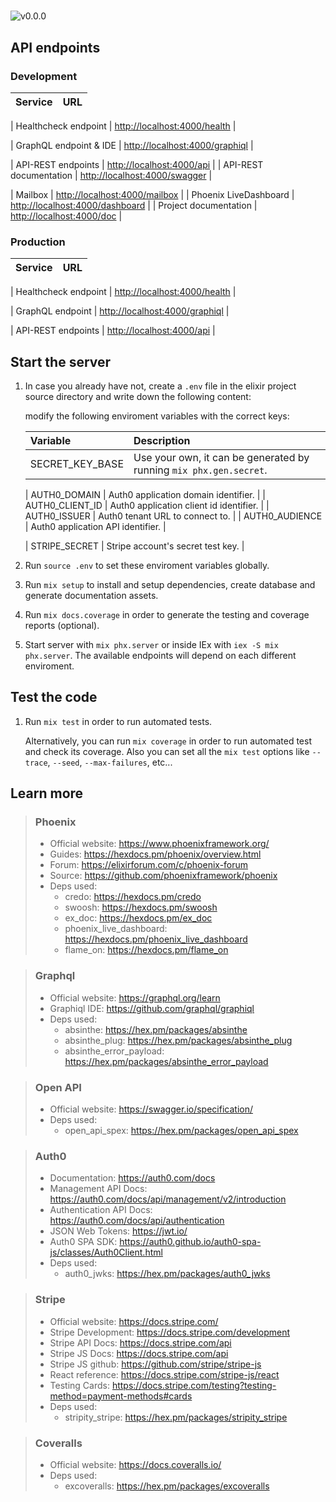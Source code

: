 <!-- markdownlint-disable MD028 -->
<!-- markdownlint-disable MD034 -->
<!-- workbench-project open -->
#
<!-- workbench-project close -->

![v0.0.0](https://img.shields.io/badge/version-0.0.0-white.svg?style=flat-squarex&color=lightgray)

## API endpoints

<!-- tabs-open -->

### Development

| Service | URL |
| --:     | :-- |
<!-- workbench-healthcheck open -->
| Healthcheck endpoint   | [http://localhost:4000/health](../health)       |
<!-- workbench-healthcheck close -->
<!-- workbench-graphql open -->
| GraphQL endpoint & IDE | [http://localhost:4000/graphiql](../graphiql)   |
<!-- workbench-graphql close -->
<!-- workbench-rest open -->
| API-REST endpoints     | [http://localhost:4000/api](../api)             |
| API-REST documentation | [http://localhost:4000/swagger](../swagger)     |
<!-- workbench-rest close -->
| Mailbox                | [http://localhost:4000/mailbox](../mailbox)     |
| Phoenix LiveDashboard  | [http://localhost:4000/dashboard](../dashboard) |
| Project documentation  | [http://localhost:4000/doc](./)                 |

### Production

| Service | URL |
| --:     | :-- |
<!-- workbench-healthcheck open -->
| Healthcheck endpoint | [http://localhost:4000/health](../health)     |
<!-- workbench-healthcheck close -->
<!-- workbench-graphql open -->
| GraphQL endpoint     | [http://localhost:4000/graphiql](../graphiql) |
<!-- workbench-graphql close -->
<!-- workbench-rest open -->
| API-REST endpoints   | [http://localhost:4000/api](../api)           |
<!-- workbench-rest close -->

<!-- tabs-close -->

## Start the server

1. In case you already have not, create a `.env` file in the elixir project source directory and write down the following content:

    <!-- workbench-env open -->

    <!-- workbench-env close -->

    modify the following enviroment variables with the correct keys:

    | Variable           | Description |
    | :--                | :--         |
    | SECRET_KEY_BASE    | Use your own, it can be generated by running `mix phx.gen.secret`. |
    <!-- workbench-auth0 open -->
    | AUTH0_DOMAIN       | Auth0 application domain identifier. |
    | AUTH0_CLIENT_ID    | Auth0 application client id identifier. |
    | AUTH0_ISSUER       | Auth0 tenant URL to connect to. |
    | AUTH0_AUDIENCE     | Auth0 application API identifier. |
    <!-- workbench-auth0 close -->
    <!-- workbench-stripe open -->
    | STRIPE_SECRET      | Stripe account's secret test key. |
    <!-- workbench-stripe close -->

1. Run `source .env` to set these enviroment variables globally.
1. Run `mix setup` to install and setup dependencies, create database and generate documentation assets.
1. Run `mix docs.coverage` in order to generate the testing and coverage reports (optional).
1. Start server with `mix phx.server` or inside IEx with `iex -S mix phx.server`.
  The available endpoints will depend on each different enviroment.

## Test the code

1. Run `mix test` in order to run automated tests.

    Alternatively, you can run `mix coverage` in order to run automated test and check its coverage. Also you can set all the `mix test` options like `--trace`, `--seed`, `--max-failures`, etc...

## Learn more

> ### Phoenix
>
> - Official website: https://www.phoenixframework.org/
> - Guides: https://hexdocs.pm/phoenix/overview.html
> - Forum: https://elixirforum.com/c/phoenix-forum
> - Source: https://github.com/phoenixframework/phoenix
> - Deps used:
>   - credo: https://hexdocs.pm/credo
>   - swoosh: https://hexdocs.pm/swoosh
>   - ex_doc: https://hexdocs.pm/ex_doc
>   - phoenix_live_dashboard: https://hexdocs.pm/phoenix_live_dashboard
>   - flame_on: https://hexdocs.pm/flame_on

<!-- workbench-graphql open -->
> ### Graphql
>
> - Official website: https://graphql.org/learn
> - Graphiql IDE: https://github.com/graphql/graphiql
> - Deps used:
>   - absinthe: https://hex.pm/packages/absinthe
>   - absinthe_plug: https://hex.pm/packages/absinthe_plug
>   - absinthe_error_payload: https://hex.pm/packages/absinthe_error_payload

<!-- workbench-graphql close -->
<!-- workbench-rest open -->
> ### Open API
>
> - Official website: https://swagger.io/specification/
> - Deps used:
>   - open_api_spex: https://hex.pm/packages/open_api_spex

<!-- workbench-rest close -->
<!-- workbench-auth0 open -->
> ### Auth0
>
> - Documentation: https://auth0.com/docs
> - Management API Docs: https://auth0.com/docs/api/management/v2/introduction
> - Authentication API Docs: https://auth0.com/docs/api/authentication
> - JSON Web Tokens: https://jwt.io/
> - Auth0 SPA SDK: https://auth0.github.io/auth0-spa-js/classes/Auth0Client.html
> - Deps used:
>   - auth0_jwks: https://hex.pm/packages/auth0_jwks

<!-- workbench-auth0 close -->
<!-- workbench-stripe open -->
> ### Stripe
>
> - Official website: https://docs.stripe.com/
> - Stripe Development: https://docs.stripe.com/development
> - Stripe API Docs: https://docs.stripe.com/api
> - Stripe JS Docs: https://docs.stripe.com/api
> - Stripe JS github: https://github.com/stripe/stripe-js
> - React reference: https://docs.stripe.com/stripe-js/react
> - Testing Cards: https://docs.stripe.com/testing?testing-method=payment-methods#cards
> - Deps used:
>   - stripity_stripe: https://hex.pm/packages/stripity_stripe

<!-- workbench-stripe close -->
> ### Coveralls
>
> - Official website: https://docs.coveralls.io/
> - Deps used:
>   - excoveralls: https://hex.pm/packages/excoveralls
